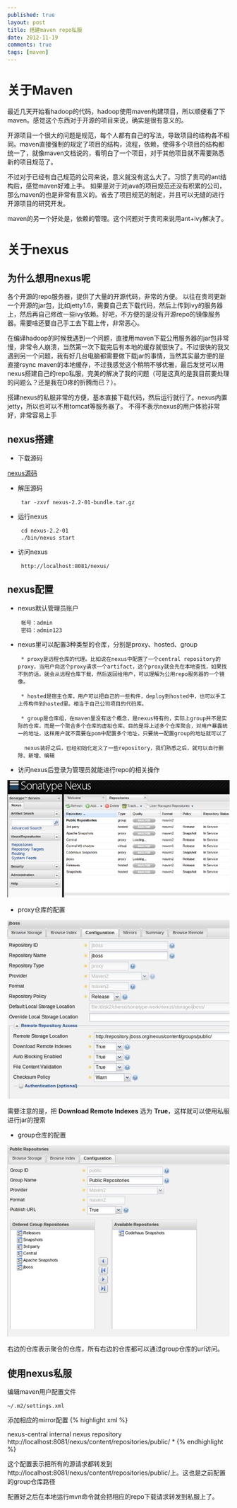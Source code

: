 ```yaml
---
published: true
layout: post
title: 搭建maven repo私服
date: 2012-11-19
comments: true
tags: [maven]
---
```

# 关于Maven
最近几天开始看hadoop的代码，hadoop使用maven构建项目，所以顺便看了下maven。感觉这个东西对于开源的项目来说，确实是很有意义的。

开源项目一个很大的问题是规范，每个人都有自己的写法，导致项目的结构各不相同。maven直接强制的规定了项目的结构，流程，依赖，使得多个项目的结构都统一了，就像maven文档说的，看明白了一个项目，对于其他项目就不需要熟悉新的项目规范了。

不过对于已经有自己规范的公司来说，意义就没有这么大了。习惯了贵司的ant结构后，感觉maven好难上手。
如果是对于对java的项目规范还没有积累的公司，那么maven的也是非常有意义的。省去了项目规范的制定，并且可以无缝的进行开源项目的研究开发。

maven的另一个好处是，依赖的管理。这个问题对于贵司来说用ant+ivy解决了。

# 关于nexus
## 为什么想用nexus呢
各个开源的repo服务器，提供了大量的开源代码，非常的方便。
以往在贵司更新一个开源的jar包，比如jetty1.6，需要自己去下载代码，然后上传到ivy的服务器上，然后再自己修改一些ivy依赖。好吧，不方便的是没有开源repo的镜像服务器。需要啥还要自己手工去下载上传，非常恶心。

在编译hadoop的时候我遇到一个问题，直接用maven下载公用服务器的jar包非常慢，非常令人崩溃，当然第一次下载完后有本地的缓存就很快了。不过很快的我又遇到另一个问题，我有好几台电脑都需要做下载jar的事情，当然其实最方便的是直接rsync maven的本地缓存，不过我感觉这个稍稍不够优雅，最后发觉可以用nexus搭建自己的repo私服，完美的解决了我的问题（可是这真的是我目前要处理的问题么？还是我在D疼的折腾而已？）。

搭建nexus的私服非常的方便，基本直接下载代码，然后运行就行了。nexus内置jetty，所以也可以不用tomcat等服务器了。
不得不表示nexus的用户体验非常好，非常容易上手

## nexus搭建
 * 下载源码 
 
 [nexus源码](http://www.sonatype.org/nexus/)

 * 解压源码

        tar -zxvf nexus-2.2-01-bundle.tar.gz 

 * 运行nexus

        cd nexus-2.2-01
        ./bin/nexus start

 * 访问nexus

        http://localhost:8081/nexus/

## nexus配置
 * nexus默认管理员账户

        帐号：admin
        密码：admin123

 * nexus里可以配置3种类型的仓库，分别是proxy、hosted、group

        * proxy是远程仓库的代理。比如说在nexus中配置了一个central repository的proxy，当用户向这个proxy请求一个artifact，这个proxy就会先在本地查找，如果找不到的话，就会从远程仓库下载，然后返回给用户，可以理解为公用repo服务器的一个镜像。

        * hosted是宿主仓库，用户可以把自己的一些构件，deploy到hosted中，也可以手工上传构件到hosted里。相当于自己公司项目的代码库。

        * group是仓库组，在maven里没有这个概念，是nexus特有的，实际上group并不是实际的仓库，而是一个聚合多个仓库的虚拟仓库。目的是将上述多个仓库聚合，对用户暴露统一的地址，这样用户就不需要在pom中配置多个地址，只要统一配置group的地址就可以了

         nexus装好之后，已经初始化定义了一些repository，我们熟悉之后，就可以自行删除、新增、编辑

 * 访问nexus后登录为管理员就能进行repo的相关操作

 ![nexus-repo](/images/nexus.png)

 * proxy仓库的配置

 ![nexus-proxy](/images/nexus-proxy.jpeg)

 需要注意的是，把 **Download Remote Indexes** 选为 **True**，这样就可以使用私服进行jar的搜索

 * group仓库的配置

 ![nexus-group](/images/nexus-group.jpeg)

 右边的仓库表示聚合的仓库，所有右边的仓库都可以通过group仓库的url访问。

## 使用nexus私服
编辑maven用户配置文件

    ~/.m2/settings.xml

添加相应的mirror配置
{% highlight xml %}
<?xml version="1.0"?>
<settings>
    <mirrors>  
        <mirror>  
            <id>nexus-central</id>  
            <name>internal nexus repository</name>  
            <url>http://localhost:8081/nexus/content/repositories/public/</url>
            <mirrorOf>*</mirrorOf>  
        </mirror>  
    </mirrors>
</settings>
{% endhighlight %}

这个配置表示把所有的源请求都转发到http://localhost:8081/nexus/content/repositories/public/上。这也是之前配置的group仓库路径

配置好之后在本地运行mvn命令就会把相应的repo下载请求转发到私服上了。
